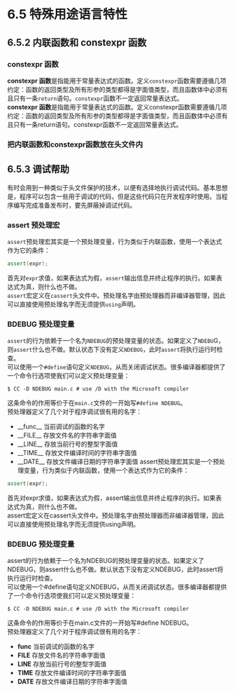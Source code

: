 # 6.5 特殊用途语言特性
## 6.5.2 内联函数和 constexpr 函数
### constexpr 函数
**constexpr 函数**是指能用于常量表达式的函数。定义`constexpr`函数需要遵循几项约定：函数的返回类型及所有形参的类型都得是字面值类型，而且函数体中必须有且只有一条`return`语句。`constexpr`函数不一定返回常量表达式。<br>
**constexpr 函数**是指能用于常量表达式的函数。定义constexpr函数需要遵循几项约定：函数的返回类型及所有形参的类型都得是字面值类型，而且函数体中必须有且只有一条return语句。constexpr函数不一定返回常量表达式。<br>
### 把内联函数和constexpr函数放在头文件内
## 6.5.3 调试帮助
有时会用到一种类似于头文件保护的技术，以便有选择地执行调试代码。基本思想是，程序可以包含一些用于调试的代码，但是这些代码只在开发程序时使用。当程序编写完成准备发布时，要先屏蔽掉调试代码。<br>
### assert 预处理宏
`assert`预处理宏其实是一个预处理变量，行为类似于内联函数，使用一个表达式作为它的条件：
```c++
assert(expr);
```
首先对`expr`求值，如果表达式为假，`assert`输出信息并终止程序的执行。如果表达式为真，则什么也不做。<br>
`assert`宏定义在`cassert`头文件中。预处理名字由预处理器而非编译器管理，因此可以直接使用预处理名字而无须提供`using`声明。<br>
### BDEBUG 预处理变量
`assert`的行为依赖于一个名为`NDEBUG`的预处理变量的状态。如果定义了`NDEBU`G，则`assert`什么也不做。默认状态下没有定义`NDEBUG`，此时`assert`将执行运行时检查。<br>
可以使用一个`#define`语句定义`NDEBUG`，从而关闭调试状态。很多编译器都提供了一个命令行选项使我们可以定义预处理变量：
```
$ CC -D NDEBUG main.c # use /D with the Microsoft compiler
```
这条命令的作用等价于在`main.c`文件的一开始写`#define NDEBUG`。<br>
预处理器定义了几个对于程序调试很有用的名字：
* __func\_\_ 当前调试的函数的名字
* __FILE\_\_ 存放文件名的字符串字面值
* __LINE\_\_ 存放当前行号的整型字面值
* __TIME\_\_ 存放文件编译时间的字符串字面值
* __DATE\_\_ 存放文件编译日期的字符串字面值
assert预处理宏其实是一个预处理变量，行为类似于内联函数，使用一个表达式作为它的条件：
```c++
assert(expr);
```
首先对expr求值，如果表达式为假，assert输出信息并终止程序的执行。如果表达式为真，则什么也不做。<br>
assert宏定义在cassert头文件中。预处理名字由预处理器而非编译器管理，因此可以直接使用预处理名字而无须提供using声明。<br>
### BDEBUG 预处理变量
assert的行为依赖于一个名为NDEBUG的预处理变量的状态。如果定义了NDEBUG，则assert什么也不做。默认状态下没有定义NDEBUG，此时assert将执行运行时检查。<br>
可以使用一个#define语句定义NDEBUG，从而关闭调试状态。很多编译器都提供了一个命令行选项使我们可以定义预处理变量：
```
$ CC -D NDEBUG main.c # use /D with the Microsoft compiler
```
这条命令的作用等价于在main.c文件的一开始写#define NDEBUG。<br>
预处理器定义了几个对于程序调试很有用的名字：
* __func__ 当前调试的函数的名字
* __FILE__ 存放文件名的字符串字面值
* __LINE__ 存放当前行号的整型字面值
* __TIME__ 存放文件编译时间的字符串字面值
* __DATE__ 存放文件编译日期的字符串字面值
